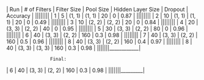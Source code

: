 | Run | # of Filters | Filter Size | Pool Size | Hidden Layer Size | Dropout | Accuracy | |||||||| | 1 | 5 | (1, 1) | (1, 1) | 20 | 0 | 0.87 | |||||||| | 2 | 10 | (1, 1) | (1, 1) | 20 | 0 | 0.49 | |||||||| | 3 | 10 | (2, 2) | (2, 2) | 20 | 0 | 0.84 | |||||||| | 4 | 20 | (3, 3) | (2, 2) | 40 | 0 | 0.95 | |||||||| | 5 | 30 | (3, 3) | (2, 2) | 80 | 0 | 0.96 | |||||||| | 6 | 40 | (3, 3) | (2, 2) | 160 | 0.3 | 0.98 | |||||||| | 7 | 40 | (3, 3) | (2, 2) | 160 | 0.5 | 0.96 | |||||||| | 8 | 40 | (3, 3) | (2, 2) | 160 | 0.4 | 0.97 | |||||||| | 8 | 40 | (3, 3) | (3, 3) | 160 | 0.3 | 0.98 | |||||||____________|

					Final:
| 6 | 40 | (3, 3) | (2, 2) | 160 | 0.3 | 0.98 | |||||||_________|